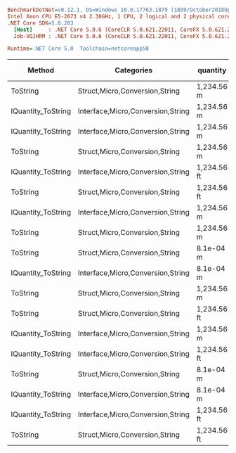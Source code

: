 ``` ini

BenchmarkDotNet=v0.12.1, OS=Windows 10.0.17763.1879 (1809/October2018Update/Redstone5)
Intel Xeon CPU E5-2673 v4 2.30GHz, 1 CPU, 2 logical and 2 physical cores
.NET Core SDK=5.0.203
  [Host]     : .NET Core 5.0.6 (CoreCLR 5.0.621.22011, CoreFX 5.0.621.22011), X64 RyuJIT
  Job-VOJHRM : .NET Core 5.0.6 (CoreCLR 5.0.621.22011, CoreFX 5.0.621.22011), X64 RyuJIT

Runtime=.NET Core 5.0  Toolchain=netcoreapp50  

```
|             Method |                        Categories |    quantity | format | culture |       Mean |    Error |   StdDev |  StdErr |        Min |        Max |     Median |  Gen 0 | Gen 1 | Gen 2 | Allocated |
|------------------- |---------------------------------- |------------ |------- |-------- |-----------:|---------:|---------:|--------:|-----------:|-----------:|-----------:|-------:|------:|------:|----------:|
|           ToString |    Struct,Micro,Conversion,String |  1,234.56 m |      v |         |   391.0 ns |  6.69 ns |  6.26 ns | 1.62 ns |   381.5 ns |   404.9 ns |   389.7 ns | 0.0072 |     - |     - |     192 B |
| IQuantity_ToString | Interface,Micro,Conversion,String |  1,234.56 m |      v |         |   398.1 ns |  6.97 ns |  8.03 ns | 1.80 ns |   381.6 ns |   415.8 ns |   395.7 ns | 0.0072 |     - |     - |     192 B |
| IQuantity_ToString | Interface,Micro,Conversion,String |  1,234.56 m |      a |         |   545.2 ns | 10.21 ns |  9.55 ns | 2.47 ns |   518.3 ns |   556.3 ns |   549.2 ns | 0.0238 |     - |     - |     640 B |
|           ToString |    Struct,Micro,Conversion,String |  1,234.56 m |      a |         |   555.7 ns | 10.91 ns | 22.28 ns | 3.12 ns |   516.6 ns |   608.4 ns |   551.5 ns | 0.0238 |     - |     - |     640 B |
| IQuantity_ToString | Interface,Micro,Conversion,String | 1,234.56 ft |     a2 |         |   685.5 ns | 13.67 ns | 16.27 ns | 3.55 ns |   655.7 ns |   712.8 ns |   683.9 ns | 0.0257 |     - |     - |     696 B |
|           ToString |    Struct,Micro,Conversion,String | 1,234.56 ft |     a2 |         |   725.7 ns |  9.28 ns |  7.75 ns | 2.15 ns |   715.1 ns |   739.8 ns |   724.4 ns | 0.0257 |     - |     - |     696 B |
| IQuantity_ToString | Interface,Micro,Conversion,String |  1,234.56 m |     f2 |         | 1,125.4 ns | 19.80 ns | 23.57 ns | 5.14 ns | 1,081.9 ns | 1,164.6 ns | 1,125.2 ns | 0.0286 |     - |     - |     752 B |
|           ToString |    Struct,Micro,Conversion,String |  1,234.56 m |     f2 |         | 1,138.8 ns | 22.14 ns | 31.03 ns | 5.97 ns | 1,084.5 ns | 1,208.6 ns | 1,136.6 ns | 0.0286 |     - |     - |     752 B |
|           ToString |    Struct,Micro,Conversion,String |   8.1e-04 m |      ? |         | 1,363.6 ns | 26.79 ns | 40.91 ns | 7.35 ns | 1,294.0 ns | 1,451.3 ns | 1,360.0 ns | 0.0362 |     - |     - |     952 B |
| IQuantity_ToString | Interface,Micro,Conversion,String |   8.1e-04 m |      ? |         | 1,380.5 ns | 26.84 ns | 31.95 ns | 6.97 ns | 1,324.6 ns | 1,449.4 ns | 1,375.0 ns | 0.0362 |     - |     - |     952 B |
|           ToString |    Struct,Micro,Conversion,String |  1,234.56 m |      ? |         | 1,425.9 ns | 27.55 ns | 35.83 ns | 7.31 ns | 1,374.9 ns | 1,511.7 ns | 1,419.2 ns | 0.0362 |     - |     - |     960 B |
|           ToString |    Struct,Micro,Conversion,String | 1,234.56 ft |      ? |   ru-RU | 1,475.7 ns | 28.61 ns | 36.18 ns | 7.54 ns | 1,407.8 ns | 1,540.5 ns | 1,480.7 ns | 0.0362 |     - |     - |     960 B |
| IQuantity_ToString | Interface,Micro,Conversion,String |  1,234.56 m |      ? |         | 1,484.8 ns | 29.57 ns | 41.46 ns | 7.98 ns | 1,374.2 ns | 1,545.1 ns | 1,489.8 ns | 0.0362 |     - |     - |     960 B |
| IQuantity_ToString | Interface,Micro,Conversion,String | 1,234.56 ft |      ? |   ru-RU | 1,492.6 ns | 28.90 ns | 37.58 ns | 7.67 ns | 1,427.6 ns | 1,564.6 ns | 1,486.8 ns | 0.0362 |     - |     - |     960 B |
|           ToString |    Struct,Micro,Conversion,String |   8.1e-04 m |     s4 |         | 1,515.4 ns | 30.14 ns | 44.18 ns | 8.20 ns | 1,442.0 ns | 1,605.9 ns | 1,527.2 ns | 0.0362 |     - |     - |     992 B |
| IQuantity_ToString | Interface,Micro,Conversion,String |   8.1e-04 m |     s4 |         | 1,551.2 ns | 26.09 ns | 25.63 ns | 6.41 ns | 1,511.2 ns | 1,598.4 ns | 1,550.5 ns | 0.0362 |     - |     - |     992 B |
| IQuantity_ToString | Interface,Micro,Conversion,String | 1,234.56 ft |      ? |         | 1,562.9 ns | 27.05 ns | 25.30 ns | 6.53 ns | 1,509.8 ns | 1,603.8 ns | 1,564.6 ns | 0.0362 |     - |     - |     976 B |
|           ToString |    Struct,Micro,Conversion,String | 1,234.56 ft |      ? |         | 1,601.1 ns | 20.84 ns | 19.50 ns | 5.03 ns | 1,564.8 ns | 1,640.5 ns | 1,599.7 ns | 0.0362 |     - |     - |     976 B |
